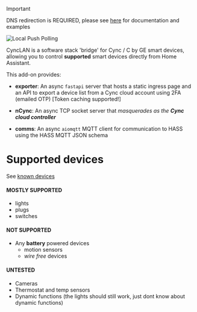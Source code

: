 >[!IMPORTANT]
> DNS redirection is REQUIRED, please see [here](https://github.com/baudneo/cync-lan-addon/tree/dev/docs/DNS.md) for documentation and examples

![Local Push Polling][polling-shield]

CyncLAN is a software stack 'bridge' for Cync / C by GE smart devices, allowing you to control **supported** smart devices directly from Home Assistant.

This add-on provides:
- __exporter__: An async `fastapi` server that hosts a static ingress page and an API to export a device list from a Cync cloud account using 2FA (emailed OTP) [Token caching supported!]

- __nCync__: An async TCP socket server that *masquerades as the __Cync cloud controller__*

- __comms__: An async `aiomqtt` MQTT client for communication to HASS using the HASS MQTT JSON schema

# Supported devices
See [known devices](https://github.com/baudneo/cync-lan-addon/tree/dev/docs/known_devices.md)

#### MOSTLY SUPPORTED
- lights
- plugs
- switches

#### NOT SUPPORTED
- Any **battery** powered devices
    - motion sensors
    - *wire free* devices

#### UNTESTED
- Cameras
- Thermostat and temp sensors
- Dynamic functions (the lights should still work, just dont know about dynamic functions)



[polling-shield]: https://img.shields.io/badge/Polling-Local_Push-blue.svg
